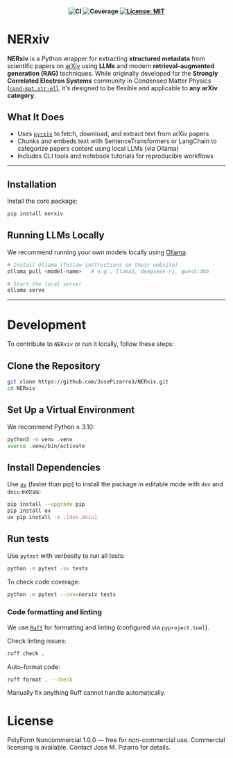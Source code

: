 <h4 align="center">

![CI](https://github.com/JosePizarro3/NERxiv/actions/workflows/actions.yml/badge.svg)
![Coverage](https://coveralls.io/repos/github/JosePizarro3/NERxiv/badge.svg?branch=main)
[![License: MIT](https://img.shields.io/badge/license-MIT-blue.svg)](LICENSE)
<!-- [![PyPI version](https://img.shields.io/pypi/v/nerxiv.svg)]
[![Python versions](https://img.shields.io/pypi/pyversions/nerxiv.svg)] -->

</h4>

# NERxiv

**NERxiv** is a Python wrapper for extracting **structured metadata** from scientific papers on [arXiv](https://arxiv.org) using **LLMs** and modern **retrieval-augmented generation (RAG)** techniques.
While originally developed for the **Strongly Correlated Electron Systems** community in Condensed Matter Physics ([`cond-mat.str-el`](https://arxiv.org/list/cond-mat.str-el/recent)), it's designed to be flexible and applicable to **any arXiv category**.

## What It Does

* Uses [`pyrxiv`](https://pypi.org/project/pyrxiv/) to fetch, download, and extract text from arXiv papers
* Chunks and embeds text with SentenceTransformers or LangChain to categorize papers content using local LLMs (via Ollama)
* Includes CLI tools and notebook tutorials for reproducible workflows

---

## Installation

Install the core package:
```bash
pip install nerxiv
```

## Running LLMs Locally

We recommend running your own models locally using [Ollama](https://ollama.com/download):
```bash
# Install Ollama (follow instructions on their website)
ollama pull <model-name>   # e.g., llama3, deepseek-r1, qwen3:30b

# Start the local server
ollama serve
```


---

# Development

To contribute to `NERxiv` or run it locally, follow these steps:


## Clone the Repository

```bash
git clone https://github.com/JosePizarro3/NERxiv.git
cd NERxiv
```

## Set Up a Virtual Environment

We recommend Python ≥ 3.10:
```bash
python3 -m venv .venv
source .venv/bin/activate
```

## Install Dependencies

Use [`uv`](https://docs.astral.sh/uv/) (faster than pip) to install the package in editable mode with `dev` and `docu` extras:
```bash
pip install --upgrade pip
pip install uv
uv pip install -e .[dev,docu]
```

## Run tests

Use `pytest` with verbosity to run all tests:
```bash
python -m pytest -sv tests
```


To check code coverage:
```bash
python -m pytest --cov=nerxiv tests
```

### Code formatting and linting


We use [`Ruff`](https://docs.astral.sh/ruff/) for formatting and linting (configured via `pyproject.toml`).

Check linting issues:
```bash
ruff check .
```

Auto-format code:
```bash
ruff format . --check
```

Manually fix anything Ruff cannot handle automatically.


# License

PolyForm Noncommercial 1.0.0 — free for non-commercial use.
Commercial licensing is available. Contact Jose M. Pizarro for details.
